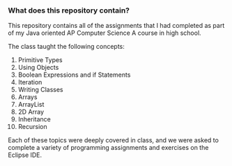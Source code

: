 ### What does this repository contain?

This repository contains all of the assignments that I had completed as part of my Java oriented AP Computer Science A course in high school.

The class taught the following concepts:
1. Primitive Types
2. Using Objects
3. Boolean Expressions and if Statements
4. Iteration
5. Writing Classes
6. Arrays
7. ArrayList
8. 2D Array
9. Inheritance
10. Recursion

Each of these topics were deeply covered in class, and we were asked to complete a variety of programming assignments and exercises on the Eclipse IDE.
